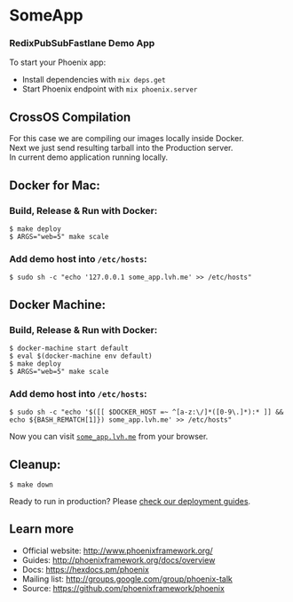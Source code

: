 # SomeApp
### RedixPubSubFastlane Demo App

To start your Phoenix app:

  * Install dependencies with `mix deps.get`
  * Start Phoenix endpoint with `mix phoenix.server`

## CrossOS Compilation

For this case we are compiling our images locally inside Docker.  
Next we just send resulting tarball into the Production server.  
In current demo application running locally.
<!-- To enable OS cross compilation you must have same `ERTS` version on both ends(`Docker`, `OSX`/`Linux`).  
Because we releasing the build excluding `ERTS` & system binaries.  
Currently it is `ERTS 8.0.2` inside Docker, which means you must have `Erlang` 19.0.2-19.0.3 on dev machine.  
*This method adding us ability not recompile all project inside docker, but just to recompile few `NIF`'s.*   -->

## Docker for Mac:

### Build, Release & Run with Docker:

    $ make deploy
    $ ARGS="web=5" make scale
       
### Add demo host into `/etc/hosts`:
    $ sudo sh -c "echo '127.0.0.1 some_app.lvh.me' >> /etc/hosts"    

## Docker Machine:

### Build, Release & Run with Docker:

    $ docker-machine start default
    $ eval $(docker-machine env default)
    $ make deploy
    $ ARGS="web=5" make scale
    
### Add demo host into `/etc/hosts`:
    $ sudo sh -c "echo '$([[ $DOCKER_HOST =~ ^[a-z:\/]*([0-9\.]*):* ]] && echo ${BASH_REMATCH[1]}) some_app.lvh.me' >> /etc/hosts"

Now you can visit [`some_app.lvh.me`](http://some_app.lvh.me) from your browser.

## Cleanup:

    $ make down

Ready to run in production? Please [check our deployment guides](http://www.phoenixframework.org/docs/deployment).

## Learn more

  * Official website: http://www.phoenixframework.org/
  * Guides: http://phoenixframework.org/docs/overview
  * Docs: https://hexdocs.pm/phoenix
  * Mailing list: http://groups.google.com/group/phoenix-talk
  * Source: https://github.com/phoenixframework/phoenix
